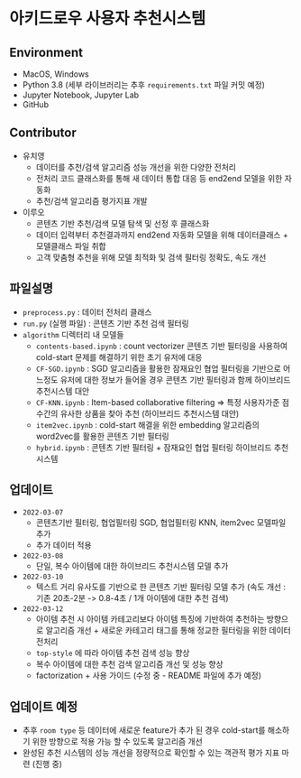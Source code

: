 # 아키드로우 사용자 추천시스템
## Environment
  - MacOS, Windows
  - Python 3.8 (세부 라이브러리는 추후 `requirements.txt` 파일 커밋 예정)
  - Jupyter Notebook, Jupyter Lab
  - GitHub

## Contributor
  - 유치영
    - 데이터를 추천/검색 알고리즘 성능 개선을 위한 다양한 전처리
    - 전처리 코드 클래스화를 통해 새 데이터 통합 대응 등 end2end 모델을 위한 자동화
    - 추천/검색 알고리즘 평가지표 개발
  - 이루오
    - 콘텐츠 기반 추천/검색 모델 탐색 및 선정 후 클래스화
    - 데이터 입력부터 추천결과까지 end2end 자동화 모델을 위해 데이터클래스 + 모델클래스 파일 취합
    - 고객 맞춤형 추천을 위해 모델 최적화 및 검색 필터링 정확도, 속도 개선

## 파일설명
  - `preprocess.py` : 데이터 전처리 클래스
  - `run.py` (실행 파일) : 콘텐츠 기반 추천 검색 필터링
  - `algorithm` 디렉터리 내 모델들
    - `contents-based.ipynb` : count vectorizer 콘텐츠 기반 필터링을 사용하여 cold-start 문제를 해결하기 위한 초기 유저에 대응
    - `CF-SGD.ipynb` : SGD 알고리즘을 활용한 잠재요인 협업 필터링을 기반으로 어느정도 유저에 대한 정보가 들어올 경우 콘텐츠 기반 필터링과 함께 하이브리드 추천시스템 대안
    - `CF-KNN.ipynb` : Item-based collaborative filtering ⇒ 특정 사용자가준 점수간의 유사한 상품을 찾아 추천 (하이브리드 추천시스템 대안)
    - `item2vec.ipynb` : cold-start 해결을 위한 embedding 알고리즘의 word2vec를 활용한 콘텐츠 기반 필터링
    - `hybrid.ipynb` : 콘텐츠 기반 필터링 + 잠재요인 협업 필터링 하이브리드 추천시스템 
  

## 업데이트
  - `2022-03-07`
    - 콘텐츠기반 필터링, 협업필터링 SGD, 협업필터링 KNN, item2vec 모델파일 추가
    - 추가 데이터 적용
  - `2022-03-08`
    - 단일, 복수 아이템에 대한 하이브리드 추천시스템 모델 추가
  - `2022-03-10`
    - 텍스트 거리 유사도를 기반으로 한 콘텐츠 기반 필터링 모델 추가 (속도 개선 : 기존 20초-2분 -> 0.8-4초 / 1개 아이템에 대한 추천 검색)
  - `2022-03-12`
    - 아이템 추천 시 아이템 카테고리보다 아이템 특징에 기반하여 추천하는 방향으로 알고리즘 개선 + 새로운 카테고리 태그를 통해 정교한 필터링을 위한 데이터 전처리
    - `top-style` 에 따라 아이템 추천 검색 성능 향상
    - 복수 아이템에 대한 추천 검색 알고리즘 개선 및 성능 향상
    - factorization + 사용 가이드 (수정 중 - README 파일에 추가 예정)
    
## 업데이트 예정
  - 추후 `room type` 등 데이터에 새로운 feature가 추가 된 경우 cold-start를 해소하기 위한 방향으로 적용 가능 할 수 있도록 알고리즘 개선
  - 완성된 추천 시스템의 성능 개선을 정량적으로 확인할 수 있는 객관적 평가 지표 마련 (진행 중)
  
